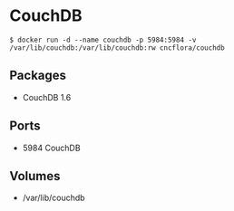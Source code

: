 # CouchDB

    $ docker run -d --name couchdb -p 5984:5984 -v /var/lib/couchdb:/var/lib/couchdb:rw cncflora/couchdb

## Packages
- CouchDB 1.6

## Ports
- 5984 CouchDB

## Volumes
- /var/lib/couchdb

